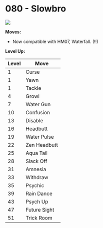 # 080 - Slowbro
![][080]

**Moves:**

 - Now compatible with HM07, Waterfall. (!!)

**Level Up:**

Level | Move
---   | ---
  1   | Curse
  1   | Yawn
  1   | Tackle
  4   | Growl
  7   | Water Gun
 10   | Confusion
 13   | Disable
 16   | Headbutt
 19   | Water Pulse
 22   | Zen Headbutt
 25   | Aqua Tail
 28   | Slack Off
 31   | Amnesia
 33   | Withdraw
 35   | Psychic
 39   | Rain Dance
 43   | Psych Up
 47   | Future Sight
 51   | Trick Room



[080]: /img/pokemon/080.png
